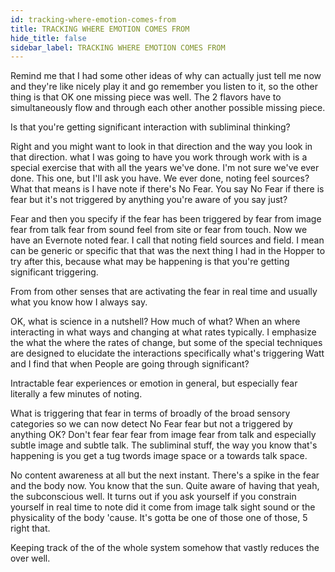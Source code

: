 ```yaml
---
id: tracking-where-emotion-comes-from
title: TRACKING WHERE EMOTION COMES FROM  
hide_title: false
sidebar_label: TRACKING WHERE EMOTION COMES FROM  
---
```

Remind me that I had some other ideas of why can actually just tell me now and they're like nicely play it and go remember you listen to it, so the other thing is that OK one missing piece was well. The 2 flavors have to simultaneously flow and through each other another possible missing piece.

Is that you're getting significant interaction with subliminal thinking?

Right and you might want to look in that direction and the way you look in that direction. what I was going to have you work through work with is a special exercise that with all the years we've done. I'm not sure we've ever done. This one, but I'll ask you have. We ever done, noting feel sources? What that means is I have note if there's No Fear. You say No Fear if there is fear but it's not triggered by anything you're aware of you say just?

Fear and then you specify if the fear has been triggered by fear from image fear from talk fear from sound feel from site or fear from touch. Now we have an Evernote noted fear. I call that noting field sources and field. I mean can be generic or specific that that was the next thing I had in the Hopper to try after this, because what may be happening is that you're getting significant triggering.

From from other senses that are activating the fear in real time and usually what you know how I always say.

OK, what is science in a nutshell? How much of what? When an where interacting in what ways and changing at what rates typically. I emphasize the what the where the rates of change, but some of the special techniques are designed to elucidate the interactions specifically what's triggering Watt and I find that when People are going through significant?

Intractable fear experiences or emotion in general, but especially fear literally a few minutes of noting.

What is triggering that fear in terms of broadly of the broad sensory categories so we can now detect No Fear fear but not a triggered by anything OK? Don't fear fear fear from image fear from talk and especially subtle image and subtle talk. The subliminal stuff, the way you know that's happening is you get a tug twords image space or a towards talk space.

No content awareness at all but the next instant. There's a spike in the fear and the body now. You know that the sun. Quite aware of having that yeah, the subconscious well. It turns out if you ask yourself if you constrain yourself in real time to note did it come from image talk sight sound or the physicality of the body 'cause. It's gotta be one of those one of those, 5 right that.

Keeping track of the of the whole system somehow that vastly reduces the over well.

